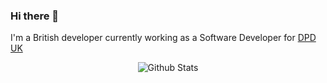 ### Hi there 👋

I'm a British developer currently working as a Software Developer for [DPD UK](https://github.com/dpdgroupuk)

<p align="center">
   <img src="http://github-profile-summary-cards.vercel.app/api/cards/profile-details?username=jacobstenson1&theme=apprentice" alt="Github Stats"/>
</p>
